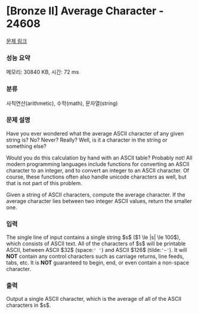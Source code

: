 # [Bronze II] Average Character - 24608 

[문제 링크](https://www.acmicpc.net/problem/24608) 

### 성능 요약

메모리: 30840 KB, 시간: 72 ms

### 분류

사칙연산(arithmetic), 수학(math), 문자열(string)

### 문제 설명

<p>Have you ever wondered what the average ASCII character of any given string is? No? Never? Really? Well, is it a character in the string or something else?</p>

<p>Would you do this calculation by hand with an ASCII table? Probably not! All modern programming languages include functions for converting an ASCII character to an integer, and to convert an integer to an ASCII character. Of course, these functions often also handle unicode characters as well, but that is not part of this problem.</p>

<p>Given a string of ASCII characters, compute the average character. If the average character lies between two integer ASCII values, return the smaller one.</p>

### 입력 

 <p>The single line of input contains a single string $s$ ($1 \le |s| \le 100$), which consists of ASCII text. All of the characters of $s$ will be printable ASCII, between ASCII $32$ (space:<code>' '</code>) and ASCII $126$ (tilde:<code>'~'</code>). It will <strong>NOT</strong> contain any control characters such as carriage returns, line feeds, tabs, etc. It is <strong>NOT</strong> guaranteed to begin, end, or even contain a non-space character.</p>

### 출력 

 <p>Output a single ASCII character, which is the average of all of the ASCII characters in $s$.</p>

